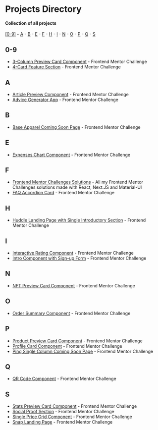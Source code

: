 # Projects Directory
#### Collection of all projects 

[[0-9]](#numbers) - [A](#a) - [B](#b) - [E](#e) - [F](#f) - [H](#h) - [I](#i) - [N](#n) - [O](#o) - [P](#p) - [Q](#q) - [S](#s)

## 0-9 <a id="numbers"></a>
- <a href="https://github.com/Parth-1602/3-column-preview-card-component-frontendmentor">3-Column Preview Card Component<a/> - Frontend Mentor Challenge
- <a href="https://github.com/Parth-1602/4-card-feature-section-frontendmentor">4-Card Feature Section<a/> - Frontend Mentor Challenge

## A <a id="a"></a>
- <a href="https://github.com/Parth-1602/article-preview-component-frontendmentor">Article Preview Component<a/> - Frontend Mentor Challenge
- <a href="https://github.com/Parth-1602/advice-generator-app-frontendmentor">Advice Generator App<a/> - Frontend Mentor Challenge

## B <a id="b"></a>
- <a href="https://github.com/Parth-1602/base-apparel-coming-soon-page-frontendmentor">Base Apparel Coming Soon Page<a/> - Frontend Mentor Challenge

## E <a id="e"></a>
- <a href="https://github.com/Parth-1602/expenses-chart-component-frontendmentor">Expenses Chart Component<a/> - Frontend Mentor Challenge

## F <a id="f"></a>
- <a href="https://github.com/Parth-1602/frontend-mentor-challenges-solutions">Frontend Mentor Challenges Solutions<a/> - All my Frontend Mentor Challenges solutions made with React, Next.JS and Material-UI
- <a href="https://github.com/Parth-1602/faq-accordion-card-frontendmentor">FAQ Accordion Card<a/> - Frontend Mentor Challenge

## H <a id="h"></a>
- <a href="https://github.com/Parth-1602/huddle-landing-page-v1-frontendmentor">Huddle Landing Page with Single Introductory Section<a/> - Frontend Mentor Challenge

## I <a id="i"></a>
- <a href="https://github.com/Parth-1602/interactive-rating-component-frontendmentor">Interactive Rating Component<a/> - Frontend Mentor Challenge
- <a href="https://github.com/Parth-1602/intro-component-with-sign-up-form-frontendmentor">Intro Component with Sign-up Form<a/> - Frontend Mentor Challenge

## N <a id="n"></a>
- <a href="https://github.com/Parth-1602/nft-preview-card-component-frontendmentor">NFT Preview Card Component<a/> - Frontend Mentor Challenge

## O <a id="o"></a>
- <a href="https://github.com/Parth-1602/order-summary-component-frontendmentor">Order Summary Component<a/> - Frontend Mentor Challenge
  
## P <a id="p"></a>
- <a href="https://github.com/Parth-1602/product-preview-card-component-frontendmentor">Product Preview Card Component<a/> - Frontend Mentor Challenge
- <a href="https://github.com/Parth-1602/profile-card-component-frontendmentor">Profile Card Component<a/> - Frontend Mentor Challenge
- <a href="https://github.com/Parth-1602/ping-single-column-coming-soon-page-frontendmentor">Ping Single Column Coming Soon Page<a/> - Frontend Mentor Challenge

## Q <a id="q"></a>
- <a href="https://github.com/Parth-1602/qr-code-component-frontendmentor/">QR Code Component<a/> - Frontend Mentor Challenge

## S <a id="s"></a>
- <a href="https://github.com/Parth-1602/stats-preview-card-component-frontendmentor/">Stats Preview Card Component<a/> - Frontend Mentor Challenge
- <a href="https://github.com/Parth-1602/social-proof-section-frontendmentor/">Social Proof Section<a/> - Frontend Mentor Challenge
- <a href="https://github.com/Parth-1602/single-price-grid-component-frontendmentor/">Single Price Grid Component<a/> - Frontend Mentor Challenge
- <a href="https://github.com/Parth-1602/snap-landing-page-frontendmentor/">Snap Landing Page<a/> - Frontend Mentor Challenge
